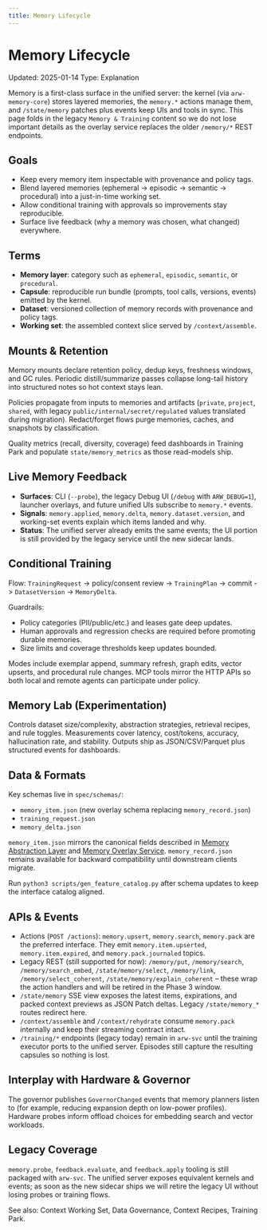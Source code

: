 ```yaml
---
title: Memory Lifecycle
---
```


# Memory Lifecycle

Updated: 2025-01-14
Type: Explanation

Memory is a first-class surface in the unified server: the kernel (via `arw-memory-core`) stores layered memories, the `memory.*` actions manage them, and `/state/memory` patches plus events keep UIs and tools in sync. This page folds in the legacy `Memory & Training` content so we do not lose important details as the overlay service replaces the older `/memory/*` REST endpoints.

## Goals
- Keep every memory item inspectable with provenance and policy tags.
- Blend layered memories (ephemeral -> episodic -> semantic -> procedural) into a just-in-time working set.
- Allow conditional training with approvals so improvements stay reproducible.
- Surface live feedback (why a memory was chosen, what changed) everywhere.

## Terms
- **Memory layer**: category such as `ephemeral`, `episodic`, `semantic`, or `procedural`.
- **Capsule**: reproducible run bundle (prompts, tool calls, versions, events) emitted by the kernel.
- **Dataset**: versioned collection of memory records with provenance and policy tags.
- **Working set**: the assembled context slice served by `/context/assemble`.

## Mounts & Retention
Memory mounts declare retention policy, dedup keys, freshness windows, and GC rules. Periodic distill/summarize passes collapse long-tail history into structured notes so hot context stays lean.

Policies propagate from inputs to memories and artifacts (`private`, `project`, `shared`, with legacy `public/internal/secret/regulated` values translated during migration). Redact/forget flows purge memories, caches, and snapshots by classification.

Quality metrics (recall, diversity, coverage) feed dashboards in Training Park and populate `state/memory_metrics` as those read-models ship.

## Live Memory Feedback
- **Surfaces**: CLI (`--probe`), the legacy Debug UI (`/debug` with `ARW_DEBUG=1`), launcher overlays, and future unified UIs subscribe to `memory.*` events.
- **Signals**: `memory.applied`, `memory.delta`, `memory.dataset.version`, and working-set events explain which items landed and why.
- **Status**: The unified server already emits the same events; the UI portion is still provided by the legacy service until the new sidecar lands.

## Conditional Training
Flow: `TrainingRequest` -> policy/consent review -> `TrainingPlan` -> commit -> `DatasetVersion` -> `MemoryDelta`.

Guardrails:
- Policy categories (PII/public/etc.) and leases gate deep updates.
- Human approvals and regression checks are required before promoting durable memories.
- Size limits and coverage thresholds keep updates bounded.

Modes include exemplar append, summary refresh, graph edits, vector upserts, and procedural rule changes. MCP tools mirror the HTTP APIs so both local and remote agents can participate under policy.

## Memory Lab (Experimentation)
Controls dataset size/complexity, abstraction strategies, retrieval recipes, and rule toggles. Measurements cover latency, cost/tokens, accuracy, hallucination rate, and stability. Outputs ship as JSON/CSV/Parquet plus structured events for dashboards.

## Data & Formats
Key schemas live in `spec/schemas/`:
- `memory_item.json` (new overlay schema replacing `memory_record.json`)
- `training_request.json`
- `memory_delta.json`

`memory_item.json` mirrors the canonical fields described in [Memory Abstraction Layer](memory_abstraction.md) and [Memory Overlay Service](memory_overlay_service.md). `memory_record.json` remains available for backward compatibility until downstream clients migrate.

Run `python3 scripts/gen_feature_catalog.py` after schema updates to keep the interface catalog aligned.

## APIs & Events
- Actions (`POST /actions`): `memory.upsert`, `memory.search`, `memory.pack` are the preferred interface. They emit `memory.item.upserted`, `memory.item.expired`, and `memory.pack.journaled` topics.
- Legacy REST (still supported for now): `/memory/put`, `/memory/search`, `/memory/search_embed`, `/state/memory/select`, `/memory/link`, `/memory/select_coherent`, `/state/memory/explain_coherent` – these wrap the action handlers and will be retired in the Phase 3 window.
- `/state/memory` SSE view exposes the latest items, expirations, and packed context previews as JSON Patch deltas. Legacy `/state/memory_*` routes redirect here.
- `/context/assemble` and `/context/rehydrate` consume `memory.pack` internally and keep their streaming contract intact.
- `/training/*` endpoints (legacy today) remain in `arw-svc` until the training executor ports to the unified server. Episodes still capture the resulting capsules so nothing is lost.

## Interplay with Hardware & Governor
The governor publishes `GovernorChanged` events that memory planners listen to (for example, reducing expansion depth on low-power profiles). Hardware probes inform offload choices for embedding search and vector workloads.

## Legacy Coverage
`memory.probe`, `feedback.evaluate`, and `feedback.apply` tooling is still packaged with `arw-svc`. The unified server exposes equivalent kernels and events; as soon as the new sidecar ships we will retire the legacy UI without losing probes or training flows.

See also: Context Working Set, Data Governance, Context Recipes, Training Park.
